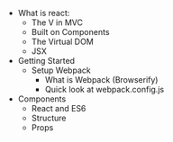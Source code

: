 - What is react:
    - The V in MVC
    - Built on Components
    - The Virtual DOM
    - JSX
- Getting Started
    + Setup Webpack
        * What is Webpack (Browserify)
        * Quick look at webpack.config.js
- Components
    + React and ES6
    + Structure
    + Props

